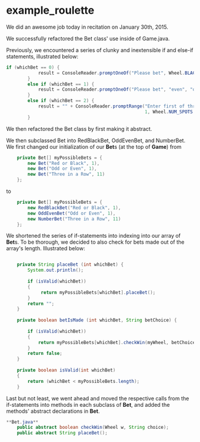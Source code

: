# example_roulette

We did an awesome job today in recitation on January 30th, 2015.

We successfully refactored the Bet class' use inside of Game.java.

Previously, we encountered a series of clunky and inextensible if and else-if statements, illustrated below:
```java
if (whichBet == 0) {
            result = ConsoleReader.promptOneOf("Please bet", Wheel.BLACK, Wheel.RED);
        }
        else if (whichBet == 1) {
            result = ConsoleReader.promptOneOf("Please bet", "even", "odd");
        }
        else if (whichBet == 2) {
            result = "" + ConsoleReader.promptRange("Enter first of three consecutive numbers",
                                                    1, Wheel.NUM_SPOTS - 3);
        }
```

We then refactored the Bet class by first making it abstract. 

We then subclassed Bet into RedBlackBet, OddEvenBet, and NumberBet. We first changed our initialization of our **Bet**s (at the top of **Game**) from 

```java
    private Bet[] myPossibleBets = { 
        new Bet("Red or Black", 1),
        new Bet("Odd or Even", 1),
        new Bet("Three in a Row", 11)
    };
```

to 

```java
    private Bet[] myPossibleBets = { 
        new RedBlackBet("Red or Black", 1),
        new OddEvenBet("Odd or Even", 1),
        new NumberBet("Three in a Row", 11)
    };
```

We shortened the series of if-statements into indexing into our array of **Bet**s. To be thorough, we decided to also check for bets made out of the array's length. Illustrated below:

```java

    private String placeBet (int whichBet) {
        System.out.println();
        
        if (isValid(whichBet))
    	{
        	 return myPossibleBets[whichBet].placeBet();
    	}
    	return "";     
    }
    
    private boolean betIsMade (int whichBet, String betChoice) {
    	
    	if (isValid(whichBet))
    	{
    		return myPossibleBets[whichBet].checkWin(myWheel, betChoice);
    	}
    	return false;
    }
    
    private boolean isValid(int whichBet)
    {
    	return (whichBet < myPossibleBets.length);
    }
```

Last but not least, we went ahead and moved the respective calls from the if-statements into methods in each subclass of **Bet**, and added the methods' abstract declarations in **Bet**.

```java
**Bet.java**
    public abstract boolean checkWin(Wheel w, String choice);
    public abstract String placeBet();

```


